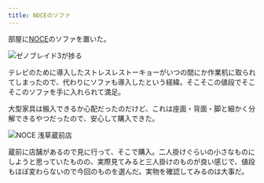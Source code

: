 ```yaml
---
title: NOCEのソファ
---
```

部屋に[NOCE](https://www.noce.co.jp/)のソファを置いた。

![](https://lh5.googleusercontent.com/fgwcoqeAAMtbVFq1Cz3f6bjEEx89IzsqttQKTkGYUxJd0MgYLJ8Y0qdnHORuC2zlYMy1JbTOW5Vo-z9iguC2Wfh1uvfA5XgQGLwVCKMs3EwQ2c1bXhJpdMimHsaTH3NrstV_b9YHrLXrNK0YhE3cBduy6XAqu6F4m8if5-5xZvpUTlD7JAyrFG9QR1Z4LQ "ゼノブレイド3が捗る")

テレビのために導入したストレスレストーキョーがいつの間にか作業机に取られてしまったので、代わりにソファも導入したという経緯。そこそこの値段でそこそこのソファを手に入れられて満足。

大型家具は搬入できるか心配だったのだけど、これは座面・背面・脚と細かく分解できるやつだったので、安心して購入できた。

![](https://lh3.googleusercontent.com/KTbu8n-bNPO1GeoSh5MPE3yPDUtdKsOeuNu34O3pd8GZIgYBHJvZjzOaPc8ln9Vxqq8Expa7M5vyEtYxs_-64HFcV5Qd05FgX-j7n-VKHLnL8ueq5cW071_I3gRdmHvTXV6-NP02GJuODrCBf9RoxGo7nI1WjXS-bozWnwg2Mv1BpxlNNVPwfB8vToTs0w "NOCE 浅草蔵前店")

蔵前に店舗があるので見に行って、そこで購入。二人掛けぐらいの小さなものにしようと思っていたものの、実際見てみると三人掛けのものが良い感じで、値段もほぼ変わらないので今回のものを選んだ。実物を確認してみるのは大事だ。
